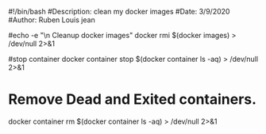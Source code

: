 #!/bin/bash
#Description: clean my docker images
#Date: 3/9/2020
#Author: Ruben Louis jean

#echo -e "\n Cleanup docker images"
docker rmi  $(docker images) > /dev/null 2>&1

#stop container
docker container stop $(docker container ls -aq) > /dev/null 2>&1

# Remove Dead and Exited containers.
docker container rm $(docker container ls -aq) > /dev/null 2>&1


